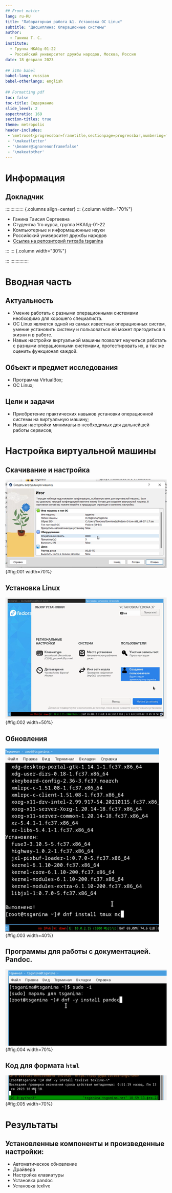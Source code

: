 ```yaml
---
## Front matter
lang: ru-RU
title: "Лабораторная работа №1. Установка ОС Linux"
subtitle: "Дисциплина: Операционные системы"
author:
  - Ганина Т. С.
institute:
  - Группа НКАбд-01-22
  - Российский университет дружбы народов, Москва, Россия
date: 18 февраля 2023

## i18n babel
babel-lang: russian
babel-otherlangs: english

## Formatting pdf
toc: false
toc-title: Содержание
slide_level: 2
aspectratio: 169
section-titles: true
theme: metropolis
header-includes:
 - \metroset{progressbar=frametitle,sectionpage=progressbar,numbering=fraction}
 - '\makeatletter'
 - '\beamer@ignorenonframefalse'
 - '\makeatother'
---
```


# Информация

## Докладчик

:::::::::::::: {.columns align=center}
::: {.column width="70%"}

  * Ганина Таисия Сергеевна
  * Студентка 1го курса, группа НКАбд-01-22
  * Компьютерные и информационные науки
  * Российский университет дружбы народов
  * [Ссылка на репозиторий гитхаба tsganina](https://github.com/tsganina/study_2022-2023_os-intro)

:::
::: {.column width="30%"}

:::
::::::::::::::

# Вводная часть

## Актуальность

- Умение работать с разными операционными системами необходимо для хорошего специалиста.
- ОС Linux является одной из самых известных операционных систем, умение установить систему и пользоваться ей может пригодиться в жизни и в работе.
- Навык настройки виртуальной машины позволит научиться работать с разными операционными системами, протестировать их, а так же оценить функционал каждой.

## Объект и предмет исследования

- Программа VirtualBox;
- ОС Linux;

## Цели и задачи

- Приобретение практических навыков установки операционной системы на виртуальную машину;
- Навык настройки минимально необходимых для дальнейшей работы сервисов;


# Настройка виртуальной машины

## Скачивание и настройка

![Виртуальная машина](image/7.png){#fig:001 width=70%}

## Установка Linux

![Обзор установки](image/11.png){#fig:002 width=50%}

## Обновления

![Обновления](image/17.png){#fig:003 width=40%}

## Программы для работы с документацией. Pandoc.

![Pandoc](image/30.png){#fig:004 width=70%}

## Код для формата `html`

![Texlive](image/32.png){#fig:005 width=70%}


# Результаты

## Установленные компоненты и произведенные настройки:

- Автоматическое обновление
- Драйвера
- Настройка клавиатуры
- Установка pandoc
- Установка texlive

